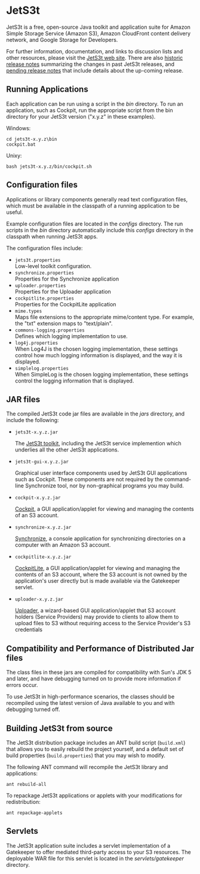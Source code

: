 JetS3t
======

JetS3t is a free, open-source Java toolkit and application suite for 
Amazon Simple Storage Service (Amazon S3), Amazon CloudFront content 
delivery network, and Google Storage for Developers.

For further information, documentation, and links to discussion lists and
other resources, please visit the [JetS3t web site][jets3t]. There are also 
[historic release notes][jets3t-releasenotes-hist] summarizing the changes
in past JetS3t releases, and [pending release notes][jets3t-releasenotes-pend]
that include details about the up-coming release.

[jets3t]: http://www.jets3t.org/
[jets3t-toolkit]: http://www.jets3t.org/toolkit/toolkit.html

[jets3t-releasenotes-hist]: http://www.jets3t.org/RELEASE_NOTES.txt
[jets3t-releasenotes-pend]: https://bitbucket.org/jmurty/jets3t/src/tip/RELEASE_NOTES.txt

[jets3t-cockpit]: http://www.jets3t.org/applications/cockpit.html
[jets3t-synchronize]: http://www.jets3t.org/applications/synchronize.html
[jets3t-cockpitlite]: http://www.jets3t.org/applications/cockpitlite.html
[jets3t-uploader]: http://www.jets3t.org/applications/uploader.html


Running Applications
--------------------

Each application can be run using a script in the _bin_ directory.
To run an application, such as Cockpit, run the appropriate script from
the bin directory for your JetS3t version ("x.y.z" in these examples).

Windows:

    cd jets3t-x.y.z\bin
    cockpit.bat

Unixy:

    bash jets3t-x.y.z/bin/cockpit.sh


Configuration files
-------------------

Applications or library components generally read text configuration files,
which must be available in the classpath of a running application to be useful.

Example configuration files are located in the _configs_ directory. The
run scripts in the _bin_ directory automatically include this _configs_
directory in the classpath when running JetS3t apps.

The configuration files include:

 * `jets3t.properties`  
    Low-level toolkit configuration.
 * `synchronize.properties`  
    Properties for the Synchronize application
 * `uploader.properties`  
    Properties for the Uploader application
 * `cockpitlite.properties`  
    Properties for the CockpitLite application
 * `mime.types`  
    Maps file extensions to the appropriate mime/content type.
    For example, the "txt" extension maps to "text/plain".
 * `commons-logging.properties`  
    Defines which logging implementation to use.
 * `log4j.properties`  
    When Log4J is the chosen logging implementation, 
    these settings control how much logging information is displayed, and 
    the way it is displayed.
 * `simplelog.properties`  
    When SimpleLog is the chosen logging implementation,
    these settings control the logging information that is displayed.


JAR files
---------

The compiled JetS3t code jar files are available in the _jars_ directory,
and include the following:

 * `jets3t-x.y.z.jar`  

   The [JetS3t toolkit][jets3t-toolkit], including the JetS3t service implemention
   which underlies all the other JetS3t applications.

 * `jets3t-gui-x.y.z.jar`

   Graphical user interface components used by JetS3t GUI applications such as
   Cockpit. These components are not required by the command-line Synchronize
   tool, nor by non-graphical programs you may build.

 * `cockpit-x.y.z.jar`

   [Cockpit][jets3t-cockpit], a GUI application/applet for viewing and managing
   the contents of an S3 account.

 * `synchronize-x.y.z.jar`

   [Synchronize][jets3t-synchronize], a console application for synchronizing
   directories on a computer with an Amazon S3 account.

 * `cockpitlite-x.y.z.jar`

   [CockpitLite][jets3t-cockpitlite], a GUI application/applet for viewing and
   managing the contents of an S3 account, where the S3 account is not owned by
   the application's user directly but is made available via the Gatekeeper servlet.

 * `uploader-x.y.z.jar`

   [Uploader][jets3t-uploader], a wizard-based GUI application/applet that S3 
   account holders (Service Providers) may provide to clients to allow them to 
   upload files to S3 without requiring access to the Service Provider's S3
   credentials


Compatibility and Performance of Distributed Jar files
------------------------------------------------------

The class files in these jars are compiled for compatibility with Sun's
JDK 5 and later, and have debugging turned on to provide more information
if errors occur.

To use JetS3t in high-performance scenarios, the classes should be
recompiled using the latest version of Java available to you and with
debugging turned off.


Building JetS3t from source
---------------------------

The JetS3t distribution package includes an ANT build script (`build.xml`) that
allows you to easily rebuild the project yourself, and a default set of build
properties (`build.properties`) that you may wish to modify.

The following ANT command will recompile the JetS3t library and applications:

    ant rebuild-all

To repackage JetS3t applications or applets with your modifications for
redistribution:

    ant repackage-applets


Servlets
--------

The JetS3t application suite includes a servlet implementation of a Gatekeeper
to offer mediated third-party access to your S3 resources. The deployable WAR 
file for this servlet is located in the _servlets/gatekeeper_ directory.